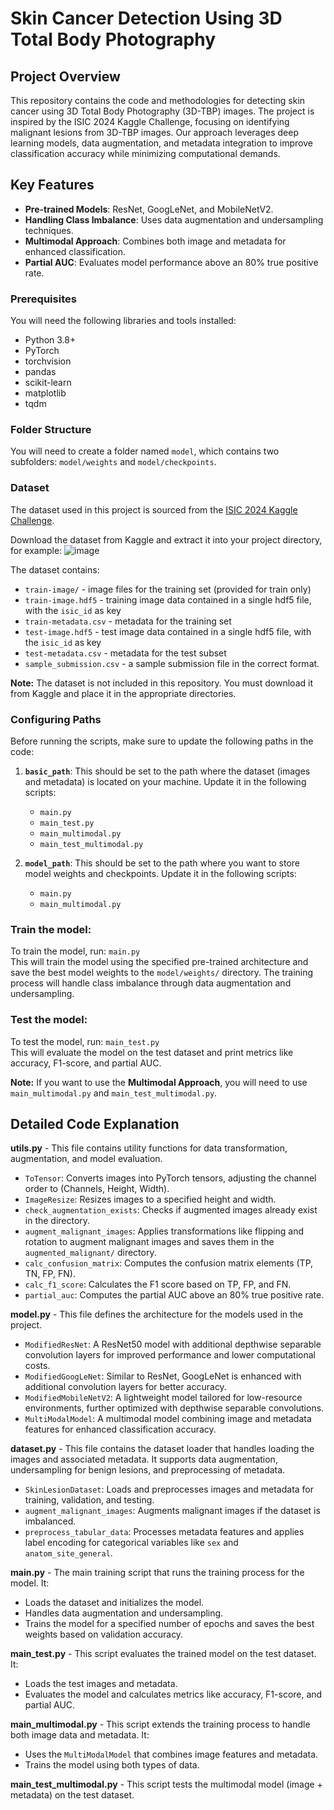 # Skin Cancer Detection Using 3D Total Body Photography

## Project Overview

This repository contains the code and methodologies for detecting skin cancer using 3D Total Body Photography (3D-TBP) images. The project is inspired by the ISIC 2024 Kaggle Challenge, focusing on identifying malignant lesions from 3D-TBP images. Our approach leverages deep learning models, data augmentation, and metadata integration to improve classification accuracy while minimizing computational demands.
## Key Features
- **Pre-trained Models**: ResNet, GoogLeNet, and MobileNetV2.
- **Handling Class Imbalance**: Uses data augmentation and undersampling techniques.
- **Multimodal Approach**: Combines both image and metadata for enhanced classification.
- **Partial AUC**: Evaluates model performance above an 80% true positive rate.

### Prerequisites

You will need the following libraries and tools installed:
- Python 3.8+
- PyTorch
- torchvision
- pandas
- scikit-learn
- matplotlib
- tqdm

### Folder Structure
You will need to create a folder named `model`, which contains two subfolders: `model/weights` and `model/checkpoints`.

### Dataset
The dataset used in this project is sourced from the [ISIC 2024 Kaggle Challenge]([url](https://www.kaggle.com/competitions/isic-2024-challenge/data)). 

Download the dataset from Kaggle and extract it into your project directory, for example:
![image](https://github.com/user-attachments/assets/179309f0-c543-467d-94b5-dd887cfddba1)

The dataset contains:
- `train-image/` - image files for the training set (provided for train only)
- `train-image.hdf5` - training image data contained in a single hdf5 file, with the `isic_id` as key
- `train-metadata.csv` - metadata for the training set
- `test-image.hdf5` - test image data contained in a single hdf5 file, with the `isic_id` as key
- `test-metadata.csv` - metadata for the test subset
- `sample_submission.csv` - a sample submission file in the correct format.

**Note:** The dataset is not included in this repository. You must download it from Kaggle and place it in the appropriate directories.

### Configuring Paths
Before running the scripts, make sure to update the following paths in the code:
1. **`basic_path`**: This should be set to the path where the dataset (images and metadata) is located on your machine. Update it in the following scripts:
    - `main.py`
    - `main_test.py`
    - `main_multimodal.py`
    - `main_test_multimodal.py`
      
2. **`model_path`**: This should be set to the path where you want to store model weights and checkpoints. Update it in the following scripts:
    - `main.py`
    - `main_multimodal.py`

### Train the model:
To train the model, run: `main.py`  
This will train the model using the specified pre-trained architecture and save the best model weights to the `model/weights/` directory. The training process will handle class imbalance through data augmentation and undersampling.

### Test the model:
To test the model, run: `main_test.py`  
This will evaluate the model on the test dataset and print metrics like accuracy, F1-score, and partial AUC.

   **Note:** If you want to use the **Multimodal Approach**, you will need to use `main_multimodal.py` and `main_test_multimodal.py`.
   
## Detailed Code Explanation

**utils.py** - This file contains utility functions for data transformation, augmentation, and model evaluation.  
- `ToTensor`: Converts images into PyTorch tensors, adjusting the channel order to (Channels, Height, Width).
- `ImageResize`: Resizes images to a specified height and width.
- `check_augmentation_exists`: Checks if augmented images already exist in the directory.
- `augment_malignant_images`: Applies transformations like flipping and rotation to augment malignant images and saves them in the `augmented_malignant/` directory.
- `calc_confusion_matrix`: Computes the confusion matrix elements (TP, TN, FP, FN).
- `calc_f1_score`: Calculates the F1 score based on TP, FP, and FN.
- `partial_auc`: Computes the partial AUC above an 80% true positive rate.
 
**model.py** - This file defines the architecture for the models used in the project.  
- `ModifiedResNet`: A ResNet50 model with additional depthwise separable convolution layers for improved performance and lower computational costs.
- `ModifiedGoogLeNet`: Similar to ResNet, GoogLeNet is enhanced with additional convolution layers for better accuracy.
- `ModifiedMobileNetV2`: A lightweight model tailored for low-resource environments, further optimized with depthwise separable convolutions.
- `MultiModalModel`: A multimodal model combining image and metadata features for enhanced classification accuracy.
 
**dataset.py** - This file contains the dataset loader that handles loading the images and associated metadata. It supports data augmentation, undersampling for benign lesions, and preprocessing of metadata.  
- `SkinLesionDataset`: Loads and preprocesses images and metadata for training, validation, and testing.
- `augment_malignant_images`: Augments malignant images if the dataset is imbalanced.
- `preprocess_tabular_data`: Processes metadata features and applies label encoding for categorical variables like `sex` and `anatom_site_general`.
 
**main.py** - The main training script that runs the training process for the model. It:  
- Loads the dataset and initializes the model.
- Handles data augmentation and undersampling.
- Trains the model for a specified number of epochs and saves the best weights based on validation accuracy.
 
**main_test.py** - This script evaluates the trained model on the test dataset. It:  
- Loads the test images and metadata.
- Evaluates the model and calculates metrics like accuracy, F1-score, and partial AUC.
 
**main_multimodal.py** - This script extends the training process to handle both image data and metadata. It:  
- Uses the `MultiModalModel` that combines image features and metadata.
- Trains the model using both types of data.
 
**main_test_multimodal.py** - This script tests the multimodal model (image + metadata) on the test dataset.



